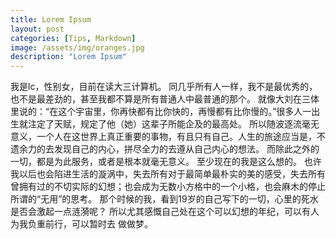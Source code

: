 ```yaml
---
title: Lorem Ipsum
layout: post
categories: [Tips, Markdown]
image: /assets/img/oranges.jpg
description: "Lorem Ipsum"
---
```

  我是lc，性别女，目前在读大三计算机。
  同几乎所有人一样，我不是最优秀的，也不是最差劲的，甚至我都不算是所有普通人中最普通的那个。
  就像大刘在三体里说的：“在这个宇宙里，你再快都有比你快的，再慢都有比你慢的。”很多人一出生就注定了天赋，规定了他（她）这辈子所能企及的最高处。
  所以随波逐流毫无意义，一个人在这世界上真正重要的事物，有且只有自己。人生的旅途应当是，不遗余力的去发现自己的内心，拼尽全力的去遵从自己内心的想法。
  而除此之外的一切，都是为此服务，或者是根本就毫无意义。
  至少现在的我是这么想的。
  也许我以后也会陷进生活的漩涡中，失去所有对于最简单最朴实的美的感受，失去所有曾拥有过的不切实际的幻想；也会成为无数小方格中的一个小格，也会麻木的停止所谓的“无用”的思考。
  那个时候的我，看到19岁的自己写下的一切，心里的死水是否会激起一点涟漪呢？
  所以尤其感慨自己处在这个可以幻想的年纪，可以有人为我负重前行，可以暂时去
做做梦。
